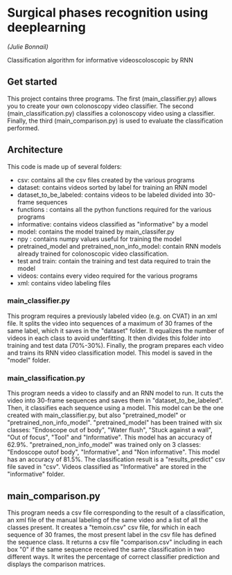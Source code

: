 # Surgical phases recognition using deeplearning
_(Julie Bonnail)_

Classification algorithm for informative videoscoloscopic by RNN

## Get started 

This project contains three programs. The first (main_classifier.py) allows you to create your own colonoscopy video classifier. The second (main_classification.py) classifies a colonoscopy video using a classifier. Finally, the third (main_comparison.py) is used to evaluate the classification performed.

## Architecture

This code is made up of several folders:
- csv: contains all the csv files created by the various programs
- dataset: contains videos sorted by label for training an RNN model
- dataset_to_be_labeled: contains videos to be labeled divided into 30-frame sequences
- functions : contains all the python functions required for the various programs
- informative: contains videos classified as "informative" by a model
- model: contains the model trained by main_classifer.py
- npy : contains numpy values useful for training the model
- pretrained_model and pretrained_non_info_model: contain RNN models already trained for colonoscopic video classification.
- test and train: contain the training and test data required to train the model
- videos: contains every video required for the various programs
- xml: contains video labeling files

### main_classifier.py

This program requires a previously labeled video (e.g. on CVAT) in an xml file. 
It splits the video into sequences of a maximum of 30 frames of the same label, which it saves in the "dataset" folder. It equalizes the number of videos in each class to avoid underfitting. It then divides this folder into training and test data (70%-30%). 
Finally, the program prepares each video and trains its RNN video classification model. This model is saved in the "model" folder.

### main_classification.py

This program needs a video to classify and an RNN model to run. It cuts the video into 30-frame sequences and saves them in "dataset_to_be_labeled".
Then, it classifies each sequence using a model. This model can be the one created with main_classifier.py, but also "pretrained_model" or "pretrained_non_info_model". "pretrained_model" has been trained with six classes: "Endoscope out of body", "Water flush", "Stuck against a wall", "Out of focus", "Tool" and "Informative". This model has an accuracy of 62.9%. "pretrained_non_info_model" was trained only on 3 classes: "Endoscope outof body", "Informative", and "Non informative". This model has an accuracy of 81.5%.
The classification result is a "results_predict" csv file saved in "csv". Videos classified as "Informative" are stored in the "informative" folder.

## main_comparison.py

This program needs a csv file corresponding to the result of a classification, an xml file of the manual labeling of the same video and a list of all the classes present. 
It creates a "temoin.csv" csv file, for which in each sequence of 30 frames, the most present label in the csv file has defined the sequence class.
It returns a csv file "comparison.csv" including in each box "0" if the same sequence received the same classification in two different ways. It writes the percentage of correct classifier prediction and displays the comparison matrices.

